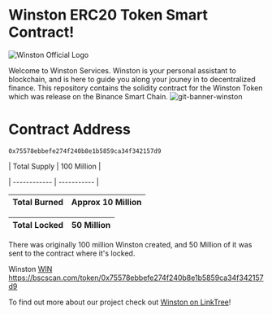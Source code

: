 # Winston ERC20 Token Smart Contract!

![Winston Official Logo](https://user-images.githubusercontent.com/29209354/182711343-592f511c-6228-4559-871a-0572d4487995.png)

Welcome to Winston Services. Winston is your personal assistant to blockchain, and is here to guide you along your jouney in to decentralized finance.
This repository contains the solidity contract for the Winston Token which was release on the Binance Smart Chain.
![git-banner-winston](https://user-images.githubusercontent.com/29209354/181920678-af427326-cdc5-4e10-8db5-c5c4ff64cb2d.png)
# Contract Address 
    
    0x75578ebbefe274f240b8e1b5859ca34f342157d9

| Total Supply | 100 Million |

| ------------ | ----------- |

| Total Burned | Approx 10 Million |
| ------------ | ----------------- |

| Total Locked | 50 Million |
| ------------ | ---------- |

There was originally 100 million Winston created, and 50 Million of it was sent to the contract where it's locked.

 Winston  [WIN](https://bscscan.com/token/0x75578ebbefe274f240b8e1b5859ca34f342157d9) https://bscscan.com/token/0x75578ebbefe274f240b8e1b5859ca34f342157d9
 
 To find out more about our project check out [Winston on LinkTree](https://linktr.ee/winston.services)!
